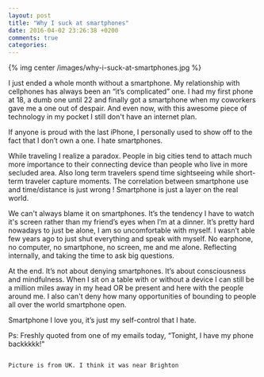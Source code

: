 ```yaml
---
layout: post
title: "Why I suck at smartphones"
date: 2016-04-02 23:26:38 +0200
comments: true
categories:
---
```


{% img center /images/why-i-suck-at-smartphones.jpg %}

I just ended a whole month without a smartphone. My relationship with cellphones has always been an “it’s complicated” one. I had my first phone at 18, a dumb one until 22 and finally got a smartphone when my coworkers gave me a one out of despair. And even now, with this awesome piece of technology in my pocket I still don't have an internet plan.

If anyone is proud with the last iPhone, I personally used to show off to the fact that I don’t own a one. I hate smartphones.

<!-- more -->

While traveling I realize a paradox. People in big cities tend to attach much more importance to their connecting device than people who live in more secluded area. Also long term travelers spend time sightseeing while short-term traveler capture moments. The correlation between smartphone use and time/distance is just wrong ! Smartphone is just a layer on the real world.

We can't always blame it on smartphones. It’s the tendency I have to watch it's screen rather than my friend’s eyes when I’m at a dinner. It’s pretty hard nowadays to just be alone, I am so uncomfortable with myself. I wasn’t able few years ago to just shut everything and speak with myself. No earphone, no computer, no smartphone, no screen, me and me alone. Reflecting internally, and taking the time to ask big questions.

At the end. It’s not about denying smartphones. It’s about consciousness and mindfulness. When I sit on a table with or without a device I can still be a million miles away in my head OR be present and here with the people around me. I also can't deny how many opportunities of bounding to people all over the world smartphone open.

Smartphone I love you, it’s just my self-control that I hate.

Ps: Freshly quoted from one of my emails today, “Tonight, I have my phone backkkkk!"

~~~

Picture is from UK. I think it was near Brighton
